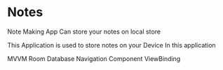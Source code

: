# Notes
Note Making App Can store your notes on local store 

This Application is used to store notes on your Device In this application

MVVM  Room Database Navigation Component  ViewBinding
